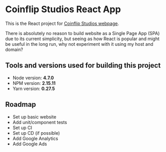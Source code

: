 # Coinflip Studios React App

This is the React project for [Coinflip Studios webpage](http://coinflipstudios.com/).

There is absolutely no reason to build website as a Single Page App (SPA) due to its current simplicity, but seeing as how React is popular and might be useful in the long run, why not experiment with it using my host and domain?

## Tools and versions used for building this project

- Node version: **4.7.0**
- NPM version: **2.15.11**
- Yarn version: **0.27.5**

## Roadmap

- Set up basic website
- Add unit/component tests
- Set up CI
- Set up CD (if possible)
- Add Google Analytics
- Add Google Ads
